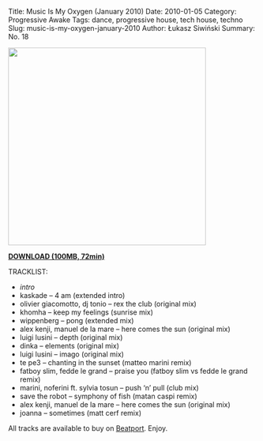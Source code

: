 Title: Music Is My Oxygen (January 2010)
Date: 2010-01-05
Category: Progressive Awake
Tags:  dance, progressive house, tech house, techno
Slug: music-is-my-oxygen-january-2010
Author: Łukasz Siwiński
Summary: No. 18

<!-- ### IMAGE ### -->
<a href ="https://drive.google.com/uc?export=download&id=0B_4_ynm06YZIOF9nRThwLWstaWc" 
    title="DOWNLOAD" target="_blank">
    <img width="400" src="https://drive.google.com/uc?export=download&id=0B1aIvu0NI6o4S2VLdDFuMnJ1VUU" />
</a>

<a href ="https://drive.google.com/file/d/0B_4_ynm06YZIOF9nRThwLWstaWc/edit?usp=sharing" 
    title="Progressive Awake - Music Is My Oxygen (January 2010)" target="_blank">
**DOWNLOAD (100MB, 72min)**
</a>

TRACKLIST:  

* _intro_
* kaskade – 4 am (extended intro)
* olivier giacomotto, dj tonio – rex the club (original mix)
* khomha – keep my feelings (sunrise mix)
* wippenberg – pong (extended mix)
* alex kenji, manuel de la mare – here comes the sun (original mix)
* luigi lusini – depth (original mix)
* dinka – elements (original mix)
* luigi lusini – imago (original mix)
* te pe3 – chanting in the sunset (matteo marini remix)
* fatboy slim, fedde le grand – praise you (fatboy slim vs fedde le grand remix)
* marini, noferini ft. sylvia tosun – push ‘n’ pull (club mix)
* save the robot – symphony of fish (matan caspi remix)
* alex kenji, manuel de la mare – here comes the sun (original mix)
* joanna – sometimes (matt cerf remix)

All tracks are available to buy on <a href="http://beatport.com" target="_blank">Beatport</a>.
Enjoy.